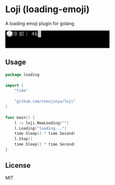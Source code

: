 # Loji (loading-emoji)
A loading emoji plugin for golang

![pic](./animate.gif)

## Usage

```go
package loading

import (
	"time"
	
	"github.com/chenjinya/loji"
)

func main() {
	l := loji.NewLoading("")
	l.Loading("loading...")
	time.Sleep(2 * time.Second)
	l.Stop()
	time.Sleep(2 * time.Second)
}

```


## License

MIT
